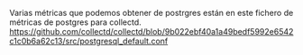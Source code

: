 Varias métricas que podemos obtener de postrgres están en este fichero de métricas de postgres para collectd.
https://github.com/collectd/collectd/blob/9b022ebf40a1a49bedf5992e6542c1c0b6a62c13/src/postgresql_default.conf
